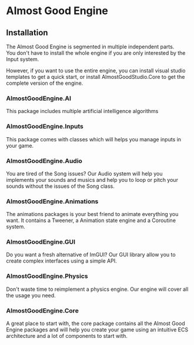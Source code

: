 # Almost Good Engine

## Installation
The Almost Good Engine is segmented in multiple independent parts.  
You don't have to install the whole engine if you are only interested by the Input system.

However, if you want to use the entire engine, you can install visual studio templates to get a quick start, or install AlmostGoodStudio.Core to get the complete version of the engine.

### AlmostGoodEngine.AI
This package includes multiple artificial intelligence algorithms

### AlmostGoodEngine.Inputs
This package comes with classes which will helps you manage inputs in your game.

### AlmostGoodEngine.Audio
You are tired of the Song issues? Our Audio system will help you implements your sounds and musics and help you to loop or pitch your sounds without the issues of the Song class.

### AlmostGoodEngine.Animations
The animations packages is your best friend to animate everything you want.
It contains a Tweener, a Animation state engine and a Coroutine system.

### AlmostGoodEngine.GUI
Do you want a fresh alternative of ImGUI? Our GUI library allow you to create complex interfaces using a simple API.

### AlmostGoodEngine.Physics
Don't waste time to reimplement a physics engine. Our engine will cover all the usage you need.

### AlmostGoodEngine.Core
A great place to start with, the core package contains all the Almost Good Engine packages and will help you create your game using an intuitive ECS architecture and a lot of components to start with.
